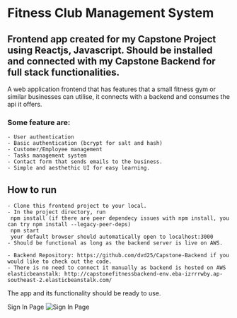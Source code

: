 # Fitness Club Management System

## Frontend app created for my Capstone Project using Reactjs, Javascript. Should be installed and connected with my Capstone Backend for full stack functionalities.


 A web application frontend that has features that a small fitness gym or similar businesses can utilise, it connects with a backend and consumes the api it offers. 
 
 ### Some feature are:  
                    
    - User authentication            
    - Basic authentication (bcrypt for salt and hash)
    - Customer/Employee management
    - Tasks management system 
    - Contact form that sends emails to the business.
    - Simple and aesthethic UI for easy learning.

## How to run

    - Clone this frontend project to your local.
    - In the project directory, run
     npm install (if there are peer dependecy issues with npm install, you can try npm install --legacy-peer-deps)
     npm start
     your default browser should automatically open to localhost:3000
    - Should be functional as long as the backend server is live on AWS.
    
    - Backend Repository: https://github.com/dvd25/Capstone-Backend if you would like to check out the code.
    - There is no need to connect it manually as backend is hosted on AWS elasticbeanstalk: http://capstonefitnessbackend-env.eba-izrrrwby.ap-southeast-2.elasticbeanstalk.com/

The app and its functionality should be ready to use.

Sign In Page
![Sign In Page](https://user-images.githubusercontent.com/52621164/222099414-81b80602-5cc6-4fd7-b99f-06e51de8683e.png)
